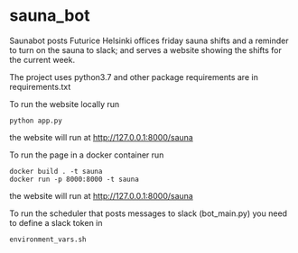 # sauna_bot
Saunabot posts Futurice Helsinki offices friday sauna shifts and a reminder to turn on the sauna to slack; and serves a website showing the shifts for the current week.

The project uses python3.7 and other package requirements are in requirements.txt

To run the website locally run

```python app.py```

the website will run at http://127.0.0.1:8000/sauna


To run the page in a docker container run

```
docker build . -t sauna
docker run -p 8000:8000 -t sauna
```
the website will run at http://127.0.0.1:8000/sauna

To run the scheduler that posts messages to slack (bot_main.py)  you need to define a slack token in
```
environment_vars.sh
```